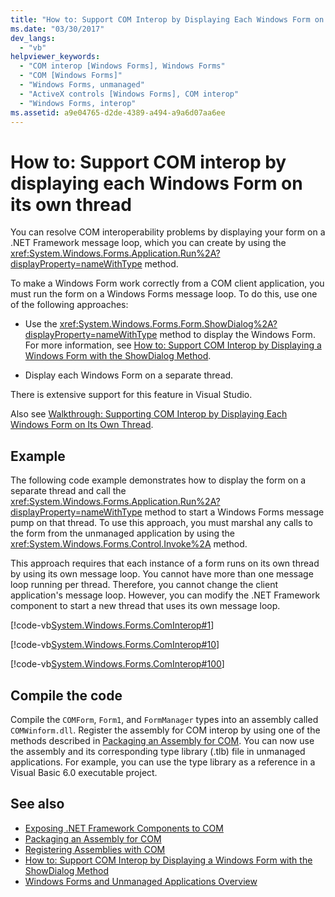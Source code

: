```yaml
---
title: "How to: Support COM Interop by Displaying Each Windows Form on Its Own Thread"
ms.date: "03/30/2017"
dev_langs:
  - "vb"
helpviewer_keywords:
  - "COM interop [Windows Forms], Windows Forms"
  - "COM [Windows Forms]"
  - "Windows Forms, unmanaged"
  - "ActiveX controls [Windows Forms], COM interop"
  - "Windows Forms, interop"
ms.assetid: a9e04765-d2de-4389-a494-a9a6d07aa6ee
---
```

# How to: Support COM interop by displaying each Windows Form on its own thread

You can resolve COM interoperability problems by displaying your form on a .NET Framework message loop, which you can create by using the <xref:System.Windows.Forms.Application.Run%2A?displayProperty=nameWithType> method.

To make a Windows Form work correctly from a COM client application, you must run the form on a Windows Forms message loop. To do this, use one of the following approaches:

- Use the <xref:System.Windows.Forms.Form.ShowDialog%2A?displayProperty=nameWithType> method to display the Windows Form. For more information, see [How to: Support COM Interop by Displaying a Windows Form with the ShowDialog Method](com-interop-by-displaying-a-windows-form-shadow.md).

- Display each Windows Form on a separate thread.

There is extensive support for this feature in Visual Studio.

Also see [Walkthrough: Supporting COM Interop by Displaying Each Windows Form on Its Own Thread](https://docs.microsoft.com/previous-versions/visualstudio/visual-studio-2010/ms233639(v=vs.100)).

## Example

The following code example demonstrates how to display the form on a separate thread and call the <xref:System.Windows.Forms.Application.Run%2A?displayProperty=nameWithType> method to start a Windows Forms message pump on that thread. To use this approach, you must marshal any calls to the form from the unmanaged application by using the <xref:System.Windows.Forms.Control.Invoke%2A> method.

This approach requires that each instance of a form runs on its own thread by using its own message loop. You cannot have more than one message loop running per thread. Therefore, you cannot change the client application's message loop. However, you can modify the .NET Framework component to start a new thread that uses its own message loop.

[!code-vb[System.Windows.Forms.ComInterop#1](~/samples/snippets/visualbasic/VS_Snippets_Winforms/System.Windows.Forms.ComInterop/VB/COMForm.vb#1)]

[!code-vb[System.Windows.Forms.ComInterop#10](~/samples/snippets/visualbasic/VS_Snippets_Winforms/System.Windows.Forms.ComInterop/VB/FormManager.vb#10)]

[!code-vb[System.Windows.Forms.ComInterop#100](~/samples/snippets/visualbasic/VS_Snippets_Winforms/System.Windows.Forms.ComInterop/VB/Form1.vb#100)]

## Compile the code

Compile the `COMForm`, `Form1`, and `FormManager` types into an assembly called `COMWinform.dll`. Register the assembly for COM interop by using one of the methods described in [Packaging an Assembly for COM](../../interop/packaging-an-assembly-for-com.md). You can now use the assembly and its corresponding type library (.tlb) file in unmanaged applications. For example, you can use the type library as a reference in a Visual Basic 6.0 executable project.

## See also

- [Exposing .NET Framework Components to COM](../../interop/exposing-dotnet-components-to-com.md)
- [Packaging an Assembly for COM](../../interop/packaging-an-assembly-for-com.md)
- [Registering Assemblies with COM](../../interop/registering-assemblies-with-com.md)
- [How to: Support COM Interop by Displaying a Windows Form with the ShowDialog Method](com-interop-by-displaying-a-windows-form-shadow.md)
- [Windows Forms and Unmanaged Applications Overview](windows-forms-and-unmanaged-applications-overview.md)
